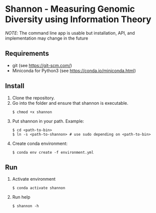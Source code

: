 # Shannon - Measuring Genomic Diversity using Information Theory

*NOTE*: The command line app is usable but installation, API, and implementation may change in the future

## Requirements

* git (see <https://git-scm.com/>)
* Miniconda for Python3 (see <https://conda.io/miniconda.html>)

## Install

1. Clone the repository.
2. Go into the folder and ensure that shannon is executable.
    ```
    $ chmod +x shannon
    ```
3. Put shannon in your path. Example:
   ```
   $ cd <path-to-bin>
   $ ln -s <path-to-shannon> # use sudo depending on <path-to-bin>
   ```
4. Create conda environment:
   ```
   $ conda env create -f environment.yml
   ```

## Run

1. Activate environment
   ```
   $ conda activate shannon
   ```
2. Run help
   ```
   $ shannon -h
   ```
